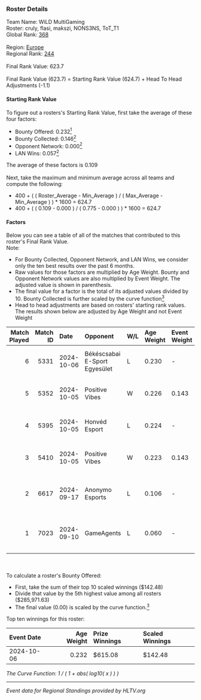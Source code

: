 ### Roster Details<br />
Team Name: WiLD MultiGaming<br />
Roster: cruly, flasi, makszi, NONS3NS, ToT_T1<br />
Global Rank: [368](../../standings_global_2025_02_28.md)<br />
<br />
Region: [Europe]( ../../standings_europe_2025_02_28.md)<br />
Regional Rank: [244]( ../../standings_europe_2025_02_28.md)<br />
<br />
Final Rank Value:  623.7<br />
<br />
Final Rank Value (623.7) = Starting Rank Value (624.7) + Head To Head Adjustments (-1.1)<br />

#### Starting Rank Value<br />
To figure out a rosters's Starting Rank Value, first take the average of these four factors:<br />
- Bounty Offered: 0.232[<sup>1</sup>](#table2)
- Bounty Collected: 0.146[<sup>2</sup>](#table1)
- Opponent Network: 0.000[<sup>2</sup>](#table1)
- LAN Wins: 0.057[<sup>2</sup>](#table1)

The average of these factors is 0.109<br />
<br />
Next, take the maximum and minimum average across all teams and compute the following:<br />
- 400 + ( ( Roster_Average - Min_Average ) / ( Max_Average - Min_Average ) ) * 1600 = 624.7
- 400 + ( ( 0.109 - 0.000 ) / ( 0.775 - 0.000 ) ) * 1600 = 624.7


#### Factors<br />
Below you can see a table of all of the matches that contributed to this roster's Final Rank Value.<br />
Note:<br />

- For Bounty Collected, Opponent Network, and LAN Wins, we consider only the ten best results over the past 6 months.
- Raw values for those factors are multiplied by Age Weight. Bounty and Opponent Network values are also multiplied by Event Weight. The adjusted value is shown in parenthesis.
- The final value for a factor is the total of its adjusted values divided by 10. Bounty Collected is further scaled by the curve function[<sup>3</sup>](#curveFunction)
- Head to head adjustments are based on rosters' starting rank values. The results shown below are adjusted by Age Weight and not Event Weight
<span id="table1"></span><br />


| Match Played | Match ID | Date       | Opponent                      | W/L | Age Weight | Event Weight | Bounty Collected | Opponent Network | LAN Wins  | H2H Adj. | Roster                                   |
| -: | -: | :- | :- | :- | :- | :- | :- | :- | :- | -: | :- |
|            6 |     5331 | 2024-10-06 | Békéscsabai E-Sport Egyesület | L   | 0.230      | -            | -                | -                | -         |    -3.32 | cruly, flasi, makszi, NONS3NS, ToT_T1    |
|            5 |     5352 | 2024-10-05 | Positive Vibes                | W   | 0.226      | 0.143        | 0.000 (0.000)    | 0.011 (0.000)    | 1 (0.226) |     3.28 | cruly, flasi, makszi, NONS3NS, ToT_T1    |
|            4 |     5395 | 2024-10-05 | Honvéd Esport                 | L   | 0.224      | -            | -                | -                | -         |    -2.98 | cruly, flasi, makszi, NONS3NS, ToT_T1    |
|            3 |     5410 | 2024-10-05 | Positive Vibes                | W   | 0.223      | 0.143        | 0.000 (0.000)    | 0.011 (0.000)    | 1 (0.223) |     3.25 | cruly, flasi, makszi, NONS3NS, ToT_T1    |
|            2 |     6617 | 2024-09-17 | Anonymo Esports               | L   | 0.106      | -            | -                | -                | -         |    -0.69 | flasi, makszi, martinez, NONS3NS, ToT_T1 |
|            1 |     7023 | 2024-09-10 | GameAgents                    | L   | 0.060      | -            | -                | -                | -         |    -0.61 | flasi, makszi, martinez, NONS3NS, ToT_T1 |

<br />
<span id="table2"></span><br />
To calculate a roster's Bounty Offered:<br />

- First, take the sum of their top 10 scaled winnings ($142.48)
- Divide that value by the 5th highest value among all rosters ($285,971.63)
- The final value (0.00) is scaled by the curve function.[<sup>3</sup>](#curveFunction)

Top ten winnings for this roster:<br />

| Event Date | Age Weight | Prize Winnings | Scaled Winnings |
| :- | -: | :- | :- |
| 2024-10-06 |      0.232 | $615.08        | $142.48         |


<span id="curveFunction"></span>_The Curve Function: 1 / ( 1 + abs( log10( x ) ) )_<br />

---
_Event data for Regional Standings provided by HLTV.org_<br />
